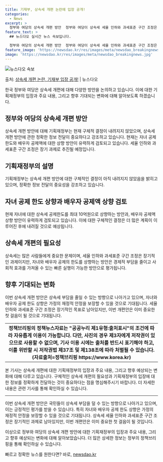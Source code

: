 ```yaml
---
title: 기재부, 상속세 개편 논란에 입장 공개!
categories:
  - News
excerpt: >
  정부와 여당의 상속세 개편 방안  정부와 여당이 상속세 세율 인하와 과세표준 구간 조정은 이달 말 세법 개정…
feature_text: >
  ## 뉴스다오 실시간 뉴스 속보입니다.

  정부와 여당의 상속세 개편 방안  정부와 여당이 상속세 세율 인하와 과세표준 구간 조정은 이달 말 세법 개정…
feature_image: 'https://newsdao.kr/res/images/meta/newsdao_breakingnews.jpg'
image: 'https://newsdao.kr/res/images/meta/newsdao_breakingnews.jpg'
---
```


![뉴스다오 속보](https://newsdao.kr/res/images/meta/newsdao_breakingnews.jpg)

<p>출처: <a href="https://newsdao.kr/4629" rel="dofollow">상속세 개편 논란, 기재부 입장 공개!</a> | 뉴스다오</p>

<p data-ke-size="size16">한국 정부와 여당은 상속세 개편에 대해 다양한 방안을 논의하고 있습니다. 이에 대한 기획재정부의 입장과 주요 내용, 그리고 향후 기대되는 변화에 대해 알아보도록 하겠습니다.</p>

<h2 data-ke-size="size26">정부와 여당의 상속세 개편 방안</h2>
상속세 개편 방안에 대해 기획재정부는 현재 구체적 결정이 내려지지 않았으며, 상속세 개편 방안에 관한 정확한 정보 전달이 중요하다고 강조하고 있습니다. 현재는 자녀 공제 한도와 배우자 공제액에 대한 상향 방안이 유력하게 검토되고 있습니다. 세율 인하와 과세표준 구간 조정은 장기 과제로 추진될 예정입니다.

<h2 data-ke-size="size26">기획재정부의 설명</h2>
기획재정부는 상속세 개편 방안에 대한 구체적인 결정이 아직 내려지지 않았음을 밝히고 있으며, 정확한 정보 전달의 중요성을 강조하고 있습니다.

<h2 data-ke-size="size26">자녀 공제 한도 상향과 배우자 공제액 상향 검토</h2>
현재 자녀에 대한 상속세 공제한도를 최대 10억원으로 상향하는 방안과, 배우자 공제액 상향 방안이 유력하게 검토되고 있습니다. 이에 대한 구체적인 결정은 더 많은 계획이 이루어진 후에 내려질 것으로 예상됩니다.

<h2 data-ke-size="size26">상속세 개편의 필요성</h2>
상속세는 많은 사람들에게 중요한 문제이며, 세율 인하와 과세표준 구간 조정은 장기적인 과제이지만, 자녀와 배우자 공제의 한도를 상향하는 방안은 경제적 부담을 줄이고 사회적 효과를 가져올 수 있는 빠른 실행이 가능한 방안으로 평가됩니다.

<h2 data-ke-size="size26">향후 기대되는 변화</h2>
이번 상속세 개편 방안은 상속세 부담을 줄일 수 있는 방향으로 나아가고 있으며, 자녀와 배우자 공제 한도 상향은 가정의 재정적 안정을 보장할 수 있을 것으로 기대됩니다. 세율 인하와 과세표준 구간 조정은 장기적인 목표로 남아있지만, 이번 개편안은 이미 중요한 첫 걸음이 될 것으로 기대됩니다.</p>

<table>
	<tr>
		<td style="text-align: center; height: 17px;"><b>정책브리핑의 정책뉴스자료는 "공공누리 제1유형:출처표시"의 조건에 따라 자유롭게 이용이 가능합니다. 다만, 사진의 경우 제3자에게 저작권이 있으므로 사용할 수 없으며, 기사 이용 시에는 출처를 반드시 표기해야 하고, 이를 위반할 시 저작권법 제37조 및 제138조에 따라 처벌될 수 있습니다. 
		<br>(자료출처=정책브리핑 https://www.korea.kr)</b>
		</td>
	</tr>
</table>

<p data-ke-size="size16">본 기사는 상속세 개편에 대한 기획재정부의 입장과 주요 내용, 그리고 향후 예상되는 변화에 대해 다루고 있습니다. 구체적인 상속세 개편의 필요성과 기획재정부의 입장에 대한 정보를 정확하게 전달하는 것이 중요하다는 점을 명심해주시기 바랍니다. 더 자세한 내용은 관련 기사를 통해 확인하실 수 있습니다.</p>

<hr>

<p data-ke-size="size16">이번 상속세 개편 방안은 국민들이 상속세 부담을 덜 수 있는 방향으로 나아가고 있으며, 이는 긍정적인 평가를 받을 수 있습니다. 특히 자녀와 배우자 공제 한도 상향은 가정의 재정적 안정을 보장할 수 있을 것으로 기대됩니다. 상속세 세율 인하와 과세표준 구간 조정은 장기적인 과제로 남아있지만, 이번 개편안은 이미 중요한 첫 걸음이 될 것입니다.</p>

<p data-ke-size="size16">이상으로 정부와 여당의 상속세 개편 방안에 대한 기획재정부의 입장과 주요 내용, 그리고 향후 예상되는 변화에 대해 알아보았습니다. 더 많은 상세한 정보는 정부의 정책브리핑을 통해 확인하실 수 있습니다.</p> 

빠르고 정확한 뉴스를 원한다면? 바로, <a href="https://newsdao.kr" rel="dofollow">newsdao.kr</a>


